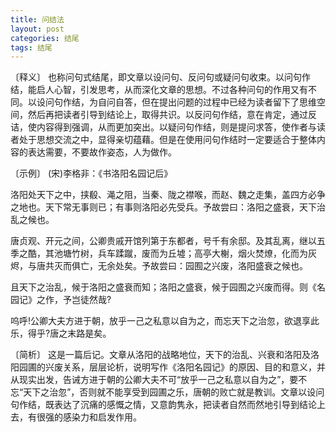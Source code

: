 ```yaml
---
title: 问结法
layout: post
categories: 结尾
tags: 结尾
---
```


〔释义〕 也称问句式结尾，即文章以设问句、反问句或疑问句收束。以问句作结，能启人心智，引发思考，从而深化文章的思想。不过各种问句的作用又有不同。以设问句作结，为自问自答，但在提出问题的过程中已经为读者留下了思维空间，然后再把读者引导到结论上，取得共识。以反问句作结，意在肯定，通过反诘，使内容得到强调，从而更加突出。以疑问句作结，则是提问求答，使作者与读者处于思想交流之中，显得亲切蕴藉。但是在使用问句作结时一定要适合于整体内容的表达需要，不要故作姿态，人为做作。

〔示例〕 (宋)李格非：《书洛阳名园记后》

洛阳处天下之中，挟殽、渑之阻，当秦、陇之襟喉，而赵、魏之走集，盖四方必争之地也。天下常无事则已；有事则洛阳必先受兵。予故尝曰：洛阳之盛衰，天下治乱之候也。

唐贞观、开元之间，公卿贵戚开馆列第于东都者，号千有余邸。及其乱离，继以五季之酷，其池塘竹树，兵车蹂蹴，废而为丘墟；高亭大榭，烟火焚燎，化而为灰烬，与唐共灭而俱亡，无余处矣。予故尝曰：园囿之兴废，洛阳盛衰之候也。

且天下之治乱，候于洛阳之盛衰而知；洛阳之盛衰，候于园囿之兴废而得。则《名园记》之作，予岂徒然哉?

呜呼!公卿大夫方进于朝，放乎一己之私意以自为之，而忘天下之治忽，欲退享此乐，得乎?唐之末路是矣。

〔简析〕 这是一篇后记。文章从洛阳的战略地位，天下的治乱、兴衰和洛阳及洛阳园圃的兴废关系，层层论析，说明写作《洛阳名园记》的原因、目的和意义，并从现实出发，告诫方进于朝的公卿大夫不可“放乎一己之私意以自为之”，要不忘“天下之治忽”，否则就不能享受到园圃之乐，唐朝的败亡就是教训。文章以设问句作结，既表达了沉痛的感慨之情，又意韵隽永，把读者自然而然地引导到结论上去，有很强的感染力和启发作用。 